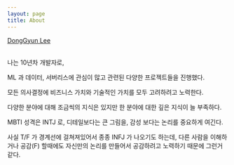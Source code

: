 ```yaml
---
layout: page
title: About
---
```


<script type="text/javascript" src="https://platform.linkedin.com/badges/js/profile.js" async defer></script>

<div class="LI-profile-badge"  data-version="v1" data-size="medium" data-locale="en_US" data-type="horizontal" data-theme="dark" data-vanity="haandol"><a class="LI-simple-link" href='https://kr.linkedin.com/in/haandol?trk=profile-badge'>DongGyun Lee</a></div>
<br/>

나는 10년차 개발자로,

ML 과 데이터, 서버리스에 관심이 많고 관련된 다양한 프로젝트들을 진행했다.

모든 의사결정에 비즈니스 가치와 기술적인 가치를 모두 고려하려고 노력한다.

다양한 분야에 대해 조금씩의 지식은 있지만 한 분야에 대한 깊은 지식이 늘 부족하다.

MBTI 성격은 INTJ 로, 디테일보다는 큰 그림을, 감성 보다는 논리를 중요하게 여긴다.

사실 T/F 가 경계선에 걸쳐져있어서 종종 INFJ 가 나오기도 하는데, 다른 사람을 이해하거나 공감(F) 할때에도 자신만의 논리를 만들어서 공감하려고 노력하기 때문에 그런거 같다.
